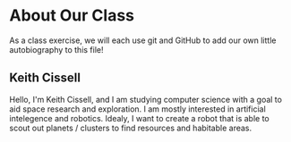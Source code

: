 # About Our Class

As a class exercise, we will each use git and GitHub to add our own little autobiography to this file!

## Keith Cissell
Hello, I'm Keith Cissell, and I am studying computer science with a goal to aid space research 
and exploration. I am mostly interested in artificial intelegence and robotics. Idealy, I want to 
create a robot that is able to scout out planets / clusters to find resources and habitable areas.
